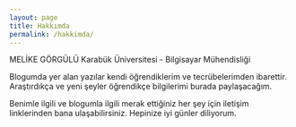 ```yaml
---
layout: page
title: Hakkımda
permalink: /hakkimda/
---
```


MELİKE GÖRGÜLÜ
Karabük Üniversitesi - Bilgisayar Mühendisliği

Blogumda yer alan yazılar kendi öğrendiklerim ve tecrübelerimden ibarettir. Araştırdıkça ve yeni şeyler öğrendikçe bilgilerimi burada paylaşacağım.

Benimle ilgili ve blogumla ilgili merak ettiğiniz her şey için iletişim linklerinden bana ulaşabilirsiniz. Hepinize iyi günler diliyorum.

